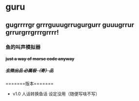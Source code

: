 # guru
## gugrrrrgr grrrguuugrrugurgurr guuugrrur grrurgrrgrrrgrrrr!
### 鱼的叫声模拟器
#### ~~just a way of morse code anyway~~
##### ~~玄微出品 必属极（寄）品~~
=======版本=======
- v1.0 人话转换鱼话 设定没用（随便写啥不写） 
